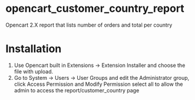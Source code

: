# opencart_customer_country_report
Opencart 2.X report that lists number of orders and total per country


# Installation
1. Use Opencart built in Extensions -> Extension Installer and choose the file with upload.
2. Go to System -> Users -> User Groups and edit the Administrator group, click Access Permission and Modify Permission select all to allow the admin to access the report/customer_country page
